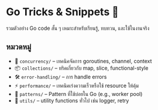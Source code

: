 # Go Tricks & Snippets 🚀

รวมตัวอย่าง Go code สั้น ๆ 
เหมาะสำหรับเรียนรู้, ทบทวน, และใช้ในงานจริง

## หมวดหมู่

- 🧠 `concurrency/` – เทคนิคจัดการ goroutines, channel, context
- 📦 `collections/` – ทริคเกี่ยวกับ map, slice, functional-style
- 🛠 `error-handling/` – การ handle errors
- ⚡ `performance/` – เทคนิคเร่งความเร็วหรือใช้ resource ให้คุ้ม
- 🧩 `patterns/` – Pattern ที่ใช้บ่อยใน Go (e.g., worker pool)
- 🧰 `utils/` – utility functions ทั่วไป เช่น logger, retry



